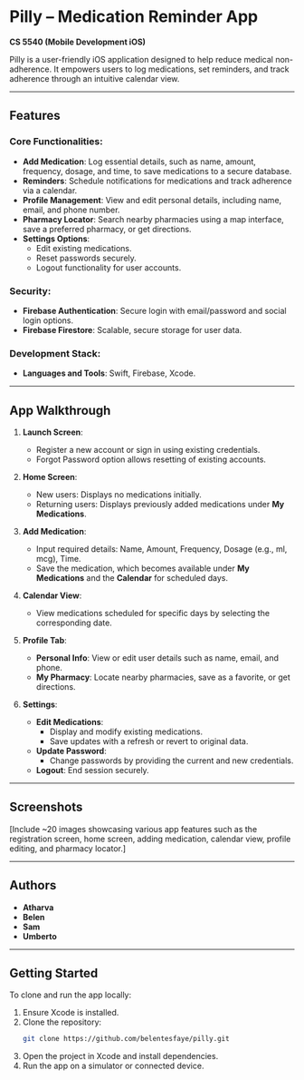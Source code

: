 # Pilly – Medication Reminder App

**CS 5540 (Mobile Development iOS)**

Pilly is a user-friendly iOS application designed to help reduce medical non-adherence. It empowers users to log medications, set reminders, and track adherence through an intuitive calendar view. 

---

## Features

### Core Functionalities:
- **Add Medication**: Log essential details, such as name, amount, frequency, dosage, and time, to save medications to a secure database.
- **Reminders**: Schedule notifications for medications and track adherence via a calendar.
- **Profile Management**: View and edit personal details, including name, email, and phone number.
- **Pharmacy Locator**: Search nearby pharmacies using a map interface, save a preferred pharmacy, or get directions.
- **Settings Options**:
  - Edit existing medications.
  - Reset passwords securely.
  - Logout functionality for user accounts.

### Security:
- **Firebase Authentication**: Secure login with email/password and social login options.
- **Firebase Firestore**: Scalable, secure storage for user data.

### Development Stack:
- **Languages and Tools**: Swift, Firebase, Xcode.

---

## App Walkthrough

1. **Launch Screen**:
   - Register a new account or sign in using existing credentials.
   - Forgot Password option allows resetting of existing accounts.

2. **Home Screen**:
   - New users: Displays no medications initially.
   - Returning users: Displays previously added medications under **My Medications**.

3. **Add Medication**:
   - Input required details: Name, Amount, Frequency, Dosage (e.g., ml, mcg), Time.
   - Save the medication, which becomes available under **My Medications** and the **Calendar** for scheduled days.

4. **Calendar View**:
   - View medications scheduled for specific days by selecting the corresponding date.

5. **Profile Tab**:
   - **Personal Info**: View or edit user details such as name, email, and phone.
   - **My Pharmacy**: Locate nearby pharmacies, save as a favorite, or get directions.

6. **Settings**:
   - **Edit Medications**:
     - Display and modify existing medications.
     - Save updates with a refresh or revert to original data.
   - **Update Password**:
     - Change passwords by providing the current and new credentials.
   - **Logout**: End session securely.

---

## Screenshots

[Include ~20 images showcasing various app features such as the registration screen, home screen, adding medication, calendar view, profile editing, and pharmacy locator.]



---

## Authors

- **Atharva**
- **Belen**
- **Sam**
- **Umberto**

---

## Getting Started

To clone and run the app locally:
1. Ensure Xcode is installed.
2. Clone the repository:  
   ```bash
   git clone https://github.com/belentesfaye/pilly.git
   ```
3. Open the project in Xcode and install dependencies.
4. Run the app on a simulator or connected device.

